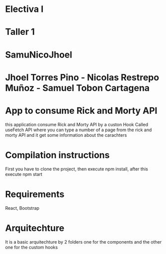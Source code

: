 # Electiva I
# Taller 1
# SamuNicoJhoel
# Jhoel Torres Pino - Nicolas Restrepo Muñoz - Samuel Tobon Cartagena

# App to consume Rick and Morty API
this application consume Rick and Morty API by a custon Hook Called useFetch API
where you can type a number of a page from the rick and morty API and it get some information about
the carachters

# Compilation instructions

First you have to clone the project, then execute npm install, after this execute npm start

# Requirements

React, Bootstrap

# Arquitechture

It is a basic arquitechture by 2 folders one for the components and the other one for the custom hooks